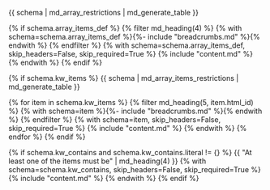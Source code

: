 {{ schema | md_array_restrictions | md_generate_table }}

{% if schema.array_items_def %} {% filter md_heading(4) %} {% with schema=schema.array_items_def %}{%- include "breadcrumbs.md" %}{% endwith %} {% endfilter %} {% with schema=schema.array_items_def, skip_headers=False, skip_required=True %} {% include "content.md" %} {% endwith %} {% endif %}

{% if schema.kw_items %}
{{ schema | md_array_items_restrictions | md_generate_table }}

{% for item in schema.kw_items %}
    {% filter md_heading(5, item.html_id) %}
    {% with schema=item %}{%- include "breadcrumbs.md" %}{% endwith %}
    {% endfilter %}
    {% with schema=item, skip_headers=False, skip_required=True %}
        {% include "content.md" %}
    {% endwith %}
{% endfor %}
{% endif %}

{% if schema.kw_contains and schema.kw_contains.literal != {} %}
{{ "At least one of the items must be" | md_heading(4) }}
{% with schema=schema.kw_contains, skip_headers=False, skip_required=True %}
    {% include "content.md" %}
{% endwith %}
{% endif %}
